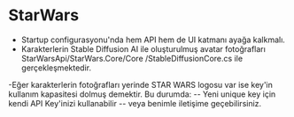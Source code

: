 # StarWars
- Startup configurasyonu'nda hem API hem de UI katmanı ayağa kalkmalı.
- Karakterlerin Stable Diffusion AI ile oluşturulmuş avatar fotoğrafları StarWarsApi/StarWars.Core/Core
/StableDiffusionCore.cs ile gerçekleşmektedir.

-Eğer karakterlerin fotoğrafları yerinde STAR WARS logosu var ise key'in kullanım kapasitesi dolmuş demektir.
Bu durumda:
-- Yeni unique key için kendi API Key'inizi kullanabilir
-- veya benimle iletişime geçebilirsiniz.
